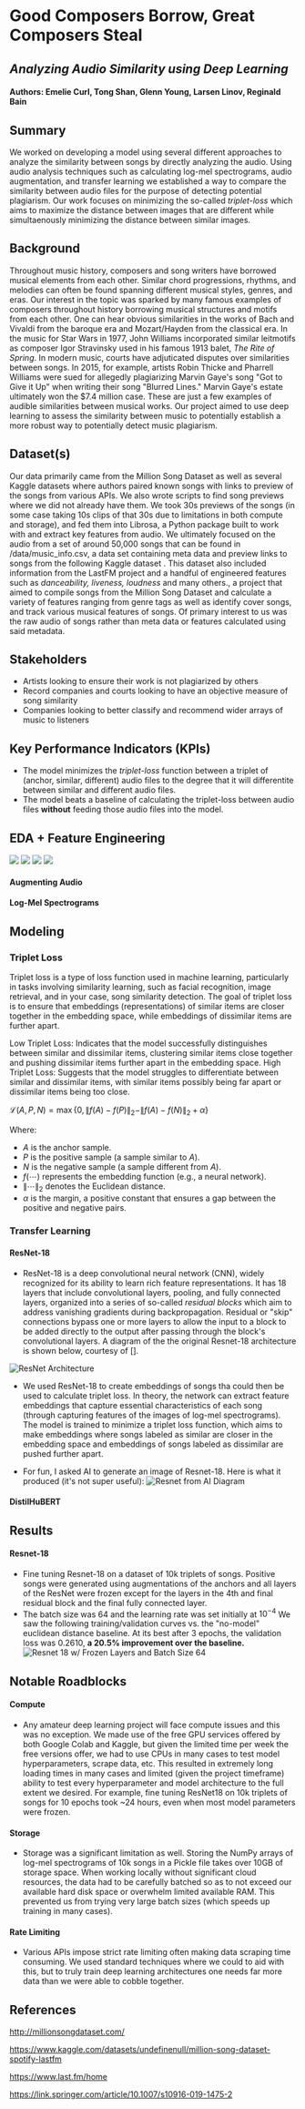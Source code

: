 # Good Composers Borrow, Great Composers Steal
## *Analyzing Audio Similarity using Deep Learning*
#### Authors: Emelie Curl, Tong Shan, Glenn Young, Larsen Linov, Reginald Bain
## Summary
We worked on developing a model using several different approaches to analyze the similarity between songs by directly analyzing the audio. Using audio analysis techniques such as calculating log-mel spectrograms, audio augmentation, and transfer learning we established a way to compare the similarity between audio files for the purpose of detecting potential  plagiarism. Our work focuses on minimizing the so-called *triplet-loss* which aims to maximize the distance between images that are different while simultaenously minimizing the distance between similar images.
## Background
Throughout music history, composers and song writers have borrowed musical elements from each other. Similar chord progressions, rhythms, and melodies can often be found spanning different musical styles, genres, and eras. Our interest in the topic was sparked by many famous examples of composers throughout history borrowing musical structures and motifs from each other. One can hear obvious similarities in the works of Bach and Vivaldi from the baroque era and Mozart/Hayden from the classical era. In the music for Star Wars in 1977, John Williams incorporated similar leitmotifs as composer Igor Stravinsky used in his famous 1913 balet, *The Rite of Spring*. In modern music, courts have adjuticated disputes over similarities between songs. In 2015, for example, artists Robin Thicke and Pharrell Williams were sued for allegedly plagiarizing Marvin Gaye's song "Got to Give it Up" when writing their song "Blurred Lines." Marvin Gaye's estate ultimately won the $7.4 million case. These are just a few examples of audible similarities between musical works. Our project aimed to use deep learning to assess the similarity between music to potentially establish a more robust way to potentially detect music plagiarism.
## Dataset(s)
Our data primarily came from the Million Song Dataset as well as several Kaggle datasets where authors paired known songs with links to preview of the songs from various APIs. We also wrote scripts to find song previews where we did not already have them. We took 30s previews of the songs (in some case taking 10s clips of that 30s due to limitations in both compute and storage), and fed them into Librosa, a Python package built to work with and extract key features from audio. We ultimately focused on the audio from a set of around 50,000 songs that can be found in /data/music_info.csv, a data set containing meta data and preview links to songs from the following Kaggle dataset . This dataset also included information from the LastFM project and a handful of engineered features such as *danceability, liveness, loudness* and many others., a project that aimed to compile songs from the Million Song Dataset and calculate a variety of features ranging from genre tags as well as identify cover songs, and track various musical features of songs. Of primary interest to us was the raw audio of songs rather than meta data or features calculated using said metadata.
## Stakeholders
- Artists looking to ensure their work is not plagiarized by others
- Record companies and courts looking to have an objective measure of song similarity
- Companies looking to better classify and recommend wider arrays of music to listeners
## Key Performance Indicators (KPIs)
- The model minimizes the *triplet-loss* function between a triplet of (anchor, similar, different) audio files to the degree that it will differentite between similar and different audio files.
- The model beats a baseline of calculating the triplet-loss between audio files **without** feeding those audio files into the model. 
## EDA + Feature Engineering
![](images/year_distribution.png)
![](images/genre_dist.png)
![](images/tag_wordcloud.png)
![](images/tag_counts.png)
#### Augmenting Audio 
#### Log-Mel Spectrograms
## Modeling
### Triplet Loss

Triplet loss is a type of loss function used in machine learning, particularly in tasks involving similarity learning, such as facial recognition, image retrieval, and in your case, song similarity detection. The goal of triplet loss is to ensure that embeddings (representations) of similar items are closer together in the embedding space, while embeddings of dissimilar items are further apart.

Low Triplet Loss: Indicates that the model successfully distinguishes between similar and dissimilar items, clustering similar items close together and pushing dissimilar items further apart in the embedding space.
High Triplet Loss: Suggests that the model struggles to differentiate between similar and dissimilar items, with similar items possibly being far apart or dissimilar items being too close.

$\mathcal{L}(A, P, N) = \max\Big\{0, \,\|f(A) - f(P)\|_2 - \|f(A) - f(N)\|_2 + \alpha\Big\}$

Where:
- $A$ is the anchor sample.
- $P$ is the positive sample (a sample similar to $A$).
- $N$ is the negative sample (a sample different from $A$).
- $f(\cdots)$ represents the embedding function (e.g., a neural network).
- $\|\cdots\|_2$ denotes the Euclidean distance.
- $\alpha$ is the margin, a positive constant that ensures a gap between the positive and negative pairs.

### Transfer Learning
#### ResNet-18
- ResNet-18 is a deep convolutional neural network (CNN), widely recognized for its ability to learn rich feature representations. It has 18 layers that include convolutional layers, pooling, and fully connected layers, organized into a series of so-called *residual blocks* which aim to address vanishing gradients during backpropagation. Residual or "skip" connections bypass one or more layers to allow the input to a block to be added directly to the output after passing through the block's convolutional layers. A diagram of the the original Resnet-18 architecture is shown below, courtesy of [].

![](images/Original-ResNet-18-Architecture.png "ResNet Architecture")

- We used ResNet-18 to create embeddings of songs tha could then be used to calculate triplet loss. In theory, the network can extract feature embeddings that capture essential characteristics of each song (through capturing features of the images of log-mel spectrograms). The model is trained to minimize a triplet loss function, which aims to make embeddings where songs labeled as similar are closer in the embedding space and embeddings of songs labeled as dissimilar are pushed further apart.

- For fun, I asked AI to generate an image of Resnet-18. Here is what it produced (it's not super useful):
![](images/resnet_ai.jpeg "Resnet from AI Diagram")

#### DistilHuBERT
## Results
#### Resnet-18
- Fine tuning Resnet-18 on a dataset of 10k triplets of songs. Positive songs were generated using augmentations of the anchors and all layers of the ResNet were frozen except for the layers in the 4th and final residual block and the final fully connected layer. 
- The batch size was 64 and the learning rate was set initially at $10^{-4}$ We saw the following training/validation curves vs. the "no-model" euclidean distance baseline. At its best after 3 epochs, the validation loss was 0.2610, **a 20.5% improvement over the baseline.**
![](images/resnet-loss-plot-batch64-frozen.png "Resnet 18 w/ Frozen Layers and Batch Size 64")
## Notable Roadblocks
#### Compute
- Any amateur deep learning project will face compute issues and this was no exception. We made use of the free GPU services offered by both Google Colab and Kaggle, but given the limited time per week the free versions offer, we had to use CPUs in many cases to test model hyperparameters, scrape data, etc. This resulted in extremely long loading times in many cases and limited (given the project timeframe) ability to test every hyperparameter and model architecture to the full extent we desired. For example, fine tuning ResNet18 on 10k triplets of songs for 10 epochs took ~24 hours, even when most model parameters were frozen.
#### Storage
- Storage was a significant limitation as well. Storing the NumPy arrays of log-mel spectrograms of 10k songs in a Pickle file takes over 10GB of storage space. When working locally without significant cloud resources, the data had to be carefully batched so as to not exceed our available hard disk space or overwhelm limited available RAM. This prevented us from trying very large batch sizes (which speeds up training in many cases). 
#### Rate Limiting
- Various APIs impose strict rate limiting often making data scraping time consuming. We used standard techniques where we could to aid with this, but to truly train deep learning architectures one needs far more data than we were able to cobble together.
## References
http://millionsongdataset.com/

https://www.kaggle.com/datasets/undefinenull/million-song-dataset-spotify-lastfm

https://www.last.fm/home

https://link.springer.com/article/10.1007/s10916-019-1475-2 
